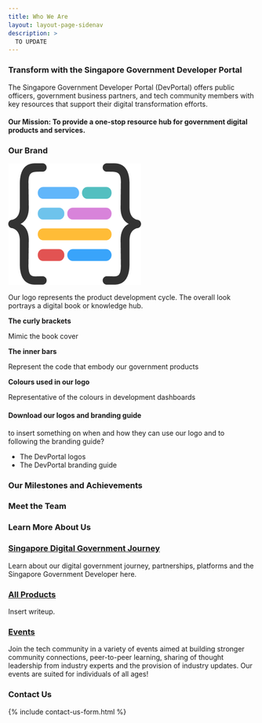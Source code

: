 ```yaml
---
title: Who We Are
layout: layout-page-sidenav
description: >
  TO UPDATE
---
```


### Transform with the Singapore Government Developer Portal

The Singapore Government Developer Portal (DevPortal) offers public officers, government business partners, and tech community members with key resources that support their digital transformation efforts.

#### Our Mission: To provide a one-stop resource hub for government digital products and services.

### Our Brand

<div class="sgds-container">
	<div class="card-grid-container">
		<div class="sgds-card-no-border">
			<div class="sgds-card-image">
				<img src="/assets/img/digital-transformation/logo_icon_color.png" alt="The Singapore Government Developer Portal logo" />
			</div>
		</div>
		<div class="sgds-card-no-border">
			<div class="sgds-card-content" style="border-top:0;">
				<p>Our logo represents the product development cycle. The overall look portrays a digital book or knowledge hub.</p>
				<p><b>The curly brackets</b></p>
				<p>Mimic the book cover</p>
				<p><b>The inner bars</b></p>
				<p>Represent the code that embody our government products</p>
				<p><b>Colours used in our logo</b></p>
				<p>Representative of the colours in development dashboards</p>
			</div>
		</div>
    </div>
</div>

#### Download our logos and branding guide

to insert something on when and how they can use our logo and to following the branding guide?

- The DevPortal logos
- The DevPortal branding guide

### Our Milestones and Achievements

### Meet the Team

### Learn More About Us

<div class="sgds-container">
  <div class="card-grid-container">
	<div class="card sgds">
		<div class="card-body">
			<a class="card-link" href="/our-digital-journey/singapore-digital-government-journey/overview.html"><h3 clss="card-title">Singapore Digital Government Journey</h3></a>
			<p class="card-text">Learn about our digital government journey, partnerships, platforms and the Singapore Government Developer here.</p>
		</div>
	</div>
	<div class="card sgds">
		<div class="card-body">
			<a class="card-link" href="/products/all-products/"><h3 clss="card-title">All Products</h3></a>
			<p class="card-text">Insert writeup.</p>
		</div>
	</div>
	<div class="card sgds">
		<div class="card-body">
			<a class="card-link" href="/communities/events/all-events"><h3 clss="card-title">Events</h3></a>
			<p class="card-text">Join the tech community in a variety of events aimed at building stronger community connections, peer-to-peer learning, sharing of thought leadership from industry experts and the provision of industry updates. Our events are suited for individuals of all ages!</p>
		</div>
	</div>
</div>              

### Contact Us

{% include contact-us-form.html %} 
